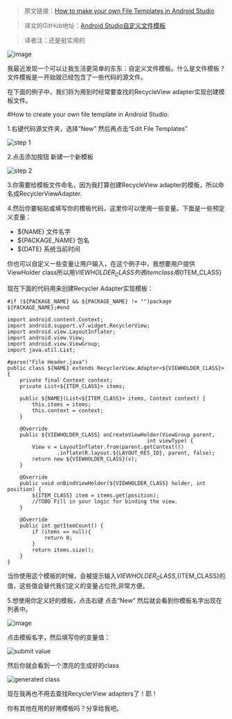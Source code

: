 >原文链接：[How to make your own File Templates in Android Studio](http://riggaroo.co.za/custom-file-templates-android-studio/)

>译文的GitHub地址：[Android Studio自定义文件模板](https://github.com/thinkSky1206/android-blog/blob/master/Android%20Studio%E8%87%AA%E5%AE%9A%E4%B9%89%E6%96%87%E4%BB%B6%E6%A8%A1%E6%9D%BF.md)

>译者注：还是挺实用的

![image](http://i1.wp.com/riggaroo.co.za/wp-content/uploads/2016/05/androidstudiofiletemplates.png)

我最近发现一个可以让我生活更简单的东东：自定义文件模板。什么是文件模板？文件模板是一开始就已经包含了一些代码的源文件。

在下面的例子中，我们将为用到时经常要查找的RecycleView adapter实现创建模板文件。

#How to create your own file template in Android Studio:

1.右键代码源文件夹，选择“New” 然后再点击“Edit File Templates”

![step 1](http://i0.wp.com/riggaroo.co.za/wp-content/uploads/2016/05/CustomFileTemplates1.png)

2.点击添加按钮 新建一个新模板

![step 2](http://i0.wp.com/riggaroo.co.za/wp-content/uploads/2016/05/CreateNewTemplate.png)

3.你需要给模板文件命名，因为我打算创建RecycleView adapter的模板，所以命名成RecyclerViewAdapter.

4.然后你要粘贴或填写你的模板代码，这里你可以使用一些变量。下面是一些预定义变量：

- ${NAME} 文件名字
- ${PACKAGE_NAME} 包名
- ${DATE} 系统当前时间

你也可以自定义一些变量让用户输入，在这个例子中，我想要用户提供ViewHolder class所以用${VIEWHOLDER_CLASS} 列表item class用${ITEM_CLASS}

现在下面的代码用来创建Recycler Adapter实现模板：

	#if (${PACKAGE_NAME} && ${PACKAGE_NAME} != "")package ${PACKAGE_NAME};#end
	
	import android.content.Context;
	import android.support.v7.widget.RecyclerView;
	import android.view.LayoutInflater;
	import android.view.View;
	import android.view.ViewGroup;
	import java.util.List;
	
	#parse("File Header.java")
	public class ${NAME} extends RecyclerView.Adapter<${VIEWHOLDER_CLASS}> {
	    private final Context context;
	    private List<${ITEM_CLASS}> items;
	   
	    public ${NAME}(List<${ITEM_CLASS}> items, Context context) {
	        this.items = items;
	        this.context = context;
	    }
	
	    @Override
	    public ${VIEWHOLDER_CLASS} onCreateViewHolder(ViewGroup parent,
	                                             int viewType) {
	        View v = LayoutInflater.from(parent.getContext())
	                .inflate(R.layout.${LAYOUT_RES_ID}, parent, false);
	        return new ${VIEWHOLDER_CLASS}(v);
	    }
	
	    @Override
	    public void onBindViewHolder(${VIEWHOLDER_CLASS} holder, int position) {
	        ${ITEM_CLASS} item = items.get(position);
	        //TODO Fill in your logic for binding the view.
	    }
	
	    @Override
	    public int getItemCount() {
	        if (items == null){
	            return 0;
	        }
	        return items.size();
	    }
	}

当你使用这个模板的时候，会被提示输入${VIEWHOLDER_CLASS},${ITEM_CLASS}的值，这些值会替代我们定义的变量占位符,非常方便。


5.想使用你定义好的模板，点击右键 点击“New” 然后就会看到你模板名字出现在列表中。

![image](http://i2.wp.com/riggaroo.co.za/wp-content/uploads/2016/05/Selecting-custom-template.png)

点击模板名字，然后填写你的变量值：

![submit value](http://i2.wp.com/riggaroo.co.za/wp-content/uploads/2016/05/FillInCustomTemplateVariables.png)

然后你就会看到一个漂亮的生成好的class

![generated class](http://i1.wp.com/riggaroo.co.za/wp-content/uploads/2016/05/GeneratedClassFromTemplate.png)

现在我再也不用去查找RecyclerView adapters了！耶！

你有其他在用的好用模板吗？分享给我吧。
